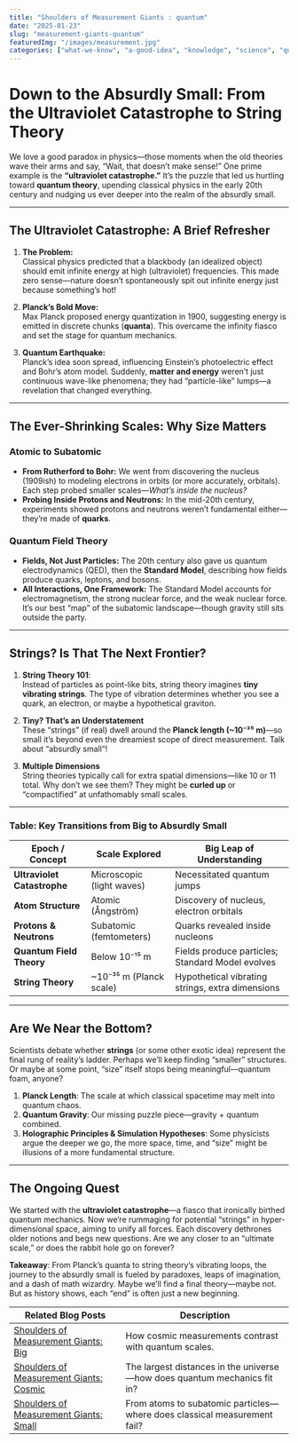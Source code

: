```yaml
---
title: "Shoulders of Measurement Giants : quantum"
date: "2025-01-23"
slug: "measurement-giants-quantum"
featuredImg: "/images/measurement.jpg"
categories: ["what-we-know", "a-good-idea", "knowledge", "science", "quantum"]
---
```


# Down to the Absurdly Small: From the Ultraviolet Catastrophe to String Theory

We love a good paradox in physics—those moments when the old theories wave their arms and say, “Wait, that doesn’t make sense!” One prime example is the **“ultraviolet catastrophe.”** It’s the puzzle that led us hurtling toward **quantum theory**, upending classical physics in the early 20th century and nudging us ever deeper into the realm of the absurdly small.

---

## The Ultraviolet Catastrophe: A Brief Refresher

1. **The Problem:**  
   Classical physics predicted that a blackbody (an idealized object) should emit infinite energy at high (ultraviolet) frequencies. This made zero sense—nature doesn’t spontaneously spit out infinite energy just because something’s hot!

2. **Planck’s Bold Move:**  
   Max Planck proposed energy quantization in 1900, suggesting energy is emitted in discrete chunks (**quanta**). This overcame the infinity fiasco and set the stage for quantum mechanics.

3. **Quantum Earthquake:**  
   Planck’s idea soon spread, influencing Einstein’s photoelectric effect and Bohr’s atom model. Suddenly, **matter and energy** weren’t just continuous wave-like phenomena; they had “particle-like” lumps—a revelation that changed everything.

---

## The Ever-Shrinking Scales: Why Size Matters

### Atomic to Subatomic
- **From Rutherford to Bohr:** We went from discovering the nucleus (1909ish) to modeling electrons in orbits (or more accurately, orbitals). Each step probed smaller scales—*What’s inside the nucleus?*  
- **Probing Inside Protons and Neutrons:** In the mid-20th century, experiments showed protons and neutrons weren’t fundamental either—they’re made of **quarks**.

### Quantum Field Theory
- **Fields, Not Just Particles:** The 20th century also gave us quantum electrodynamics (QED), then the **Standard Model**, describing how fields produce quarks, leptons, and bosons.  
- **All Interactions, One Framework:** The Standard Model accounts for electromagnetism, the strong nuclear force, and the weak nuclear force. It’s our best “map” of the subatomic landscape—though gravity still sits outside the party.

---

## Strings? Is That The Next Frontier?

1. **String Theory 101**:  
   Instead of particles as point-like bits, string theory imagines **tiny vibrating strings**. The type of vibration determines whether you see a quark, an electron, or maybe a hypothetical graviton.

2. **Tiny? That’s an Understatement**  
   These “strings” (if real) dwell around the **Planck length (~10⁻³⁵ m)**—so small it’s beyond even the dreamiest scope of direct measurement. Talk about “absurdly small”!

3. **Multiple Dimensions**  
   String theories typically call for extra spatial dimensions—like 10 or 11 total. Why don’t we see them? They might be **curled up** or “compactified” at unfathomably small scales.

---

### Table: Key Transitions from Big to Absurdly Small

| Epoch / Concept               | Scale Explored          | Big Leap of Understanding                        |
|-------------------------------|-------------------------|--------------------------------------------------|
| **Ultraviolet Catastrophe**  | Microscopic (light waves) | Necessitated quantum jumps                      |
| **Atom Structure**            | Atomic (Ångström)       | Discovery of nucleus, electron orbitals         |
| **Protons & Neutrons**        | Subatomic (femtometers)  | Quarks revealed inside nucleons                 |
| **Quantum Field Theory**      | Below 10⁻¹⁵ m           | Fields produce particles; Standard Model evolves|
| **String Theory**             | ~10⁻³⁵ m (Planck scale) | Hypothetical vibrating strings, extra dimensions|

---

## Are We Near the Bottom?

Scientists debate whether **strings** (or some other exotic idea) represent the final rung of reality’s ladder. Perhaps we’ll keep finding “smaller” structures. Or maybe at some point, “size” itself stops being meaningful—quantum foam, anyone?

1. **Planck Length**: The scale at which classical spacetime may melt into quantum chaos.  
2. **Quantum Gravity**: Our missing puzzle piece—gravity + quantum combined.  
3. **Holographic Principles & Simulation Hypotheses**: Some physicists argue the deeper we go, the more space, time, and “size” might be illusions of a more fundamental structure.

---

## The Ongoing Quest
We started with the **ultraviolet catastrophe**—a fiasco that ironically birthed quantum mechanics. Now we’re rummaging for potential “strings” in hyper-dimensional space, aiming to unify all forces. Each discovery dethrones older notions and begs new questions. Are we any closer to an “ultimate scale,” or does the rabbit hole go on forever?

**Takeaway**: From Planck’s quanta to string theory’s vibrating loops, the journey to the absurdly small is fueled by paradoxes, leaps of imagination, and a dash of math wizardry. Maybe we’ll find a final theory—maybe not. But as history shows, each “end” is often just a new beginning.


| **Related Blog Posts** | **Description** |
|------------------------|----------------|
| [Shoulders of Measurement Giants: Big](../measurement-giants-big.md) | How cosmic measurements contrast with quantum scales. |
| [Shoulders of Measurement Giants: Cosmic](../measurement-giants-cosmic.md) | The largest distances in the universe—how does quantum mechanics fit in? |
| [Shoulders of Measurement Giants: Small](../measurement-giants-small.md) | From atoms to subatomic particles—where does classical measurement fail? |
